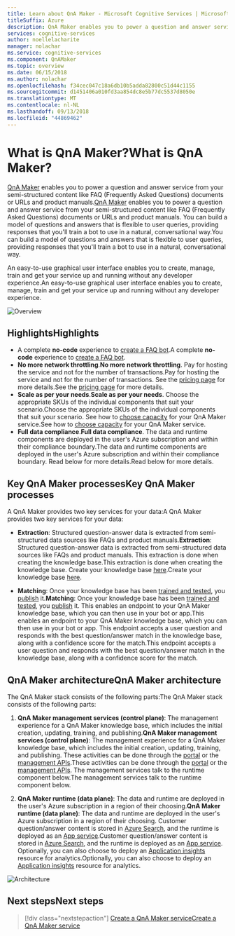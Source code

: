 ```yaml
---
title: Learn about QnA Maker - Microsoft Cognitive Services | Microsoft Docs
titleSuffix: Azure
description: QnA Maker enables you to power a question and answer service from your semi-structured content like FAQ documents or URLs and product manuals.
services: cognitive-services
author: noellelacharite
manager: nolachar
ms.service: cognitive-services
ms.component: QnAMaker
ms.topic: overview
ms.date: 06/15/2018
ms.author: nolachar
ms.openlocfilehash: f34cec047c18a6db10b5adda82800c51d44c1155
ms.sourcegitcommit: d1451406a010fd3aa854dc8e5b77dc5537d8050e
ms.translationtype: MT
ms.contentlocale: nl-NL
ms.lasthandoff: 09/13/2018
ms.locfileid: "44869462"
---
```

# <a name="what-is-qna-maker"></a><span data-ttu-id="bb32f-103">What is QnA Maker?</span><span class="sxs-lookup"><span data-stu-id="bb32f-103">What is QnA Maker?</span></span>

<span data-ttu-id="bb32f-104">[QnA Maker](https://qnamaker.ai) enables you to power a question and answer service from your semi-structured content like FAQ (Frequently Asked Questions) documents or URLs and product manuals.</span><span class="sxs-lookup"><span data-stu-id="bb32f-104">[QnA Maker](https://qnamaker.ai) enables you to power a question and answer service from your semi-structured content like FAQ (Frequently Asked Questions) documents or URLs and product manuals.</span></span> <span data-ttu-id="bb32f-105">You can build a model of questions and answers that is flexible to user queries, providing responses that you'll train a bot to use in a natural, conversational way.</span><span class="sxs-lookup"><span data-stu-id="bb32f-105">You can build a model of questions and answers that is flexible to user queries, providing responses that you'll train a bot to use in a natural, conversational way.</span></span>

<span data-ttu-id="bb32f-106">An easy-to-use graphical user interface enables you to create, manage, train and get your service up and running without any developer experience.</span><span class="sxs-lookup"><span data-stu-id="bb32f-106">An easy-to-use graphical user interface enables you to create, manage, train and get your service up and running without any developer experience.</span></span>

![Overview](../media/qnamaker-overview-learnabout/overview.png)

## <a name="highlights"></a><span data-ttu-id="bb32f-108">Highlights</span><span class="sxs-lookup"><span data-stu-id="bb32f-108">Highlights</span></span>

- <span data-ttu-id="bb32f-109">A complete **no-code** experience to [create a FAQ bot](https://aka.ms/qnamaker-docs-create-faqbot).</span><span class="sxs-lookup"><span data-stu-id="bb32f-109">A complete **no-code** experience to [create a FAQ bot](https://aka.ms/qnamaker-docs-create-faqbot).</span></span>
- <span data-ttu-id="bb32f-110">**No more network throttling**.</span><span class="sxs-lookup"><span data-stu-id="bb32f-110">**No more network throttling**.</span></span> <span data-ttu-id="bb32f-111">Pay for hosting the service and not for the number of transactions.</span><span class="sxs-lookup"><span data-stu-id="bb32f-111">Pay for hosting the service and not for the number of transactions.</span></span> <span data-ttu-id="bb32f-112">See the [pricing page](https://aka.ms/qnamaker-docs-pricing) for more details.</span><span class="sxs-lookup"><span data-stu-id="bb32f-112">See the [pricing page](https://aka.ms/qnamaker-docs-pricing) for more details.</span></span>
- <span data-ttu-id="bb32f-113">**Scale as per your needs**.</span><span class="sxs-lookup"><span data-stu-id="bb32f-113">**Scale as per your needs**.</span></span> <span data-ttu-id="bb32f-114">Choose the appropriate SKUs of the individual components that suit your scenario.</span><span class="sxs-lookup"><span data-stu-id="bb32f-114">Choose the appropriate SKUs of the individual components that suit your scenario.</span></span> <span data-ttu-id="bb32f-115">See how to [choose capacity](https://aka.ms/qnamaker-docs-capacity) for your QnA Maker service.</span><span class="sxs-lookup"><span data-stu-id="bb32f-115">See how to [choose capacity](https://aka.ms/qnamaker-docs-capacity) for your QnA Maker service.</span></span>
- <span data-ttu-id="bb32f-116">**Full data compliance**.</span><span class="sxs-lookup"><span data-stu-id="bb32f-116">**Full data compliance**.</span></span> <span data-ttu-id="bb32f-117">The data and runtime components are deployed in the user's Azure subscription and within their compliance boundary.</span><span class="sxs-lookup"><span data-stu-id="bb32f-117">The data and runtime components are deployed in the user's Azure subscription and within their compliance boundary.</span></span> <span data-ttu-id="bb32f-118">Read below for more details.</span><span class="sxs-lookup"><span data-stu-id="bb32f-118">Read below for more details.</span></span>

## <a name="key-qna-maker-processes"></a><span data-ttu-id="bb32f-119">Key QnA Maker processes</span><span class="sxs-lookup"><span data-stu-id="bb32f-119">Key QnA Maker processes</span></span>

<span data-ttu-id="bb32f-120">A QnA Maker provides two key services for your data:</span><span class="sxs-lookup"><span data-stu-id="bb32f-120">A QnA Maker provides two key services for your data:</span></span>

* <span data-ttu-id="bb32f-121">**Extraction**: Structured question-answer data is extracted from semi-structured data sources like FAQs and product manuals.</span><span class="sxs-lookup"><span data-stu-id="bb32f-121">**Extraction**: Structured question-answer data is extracted from semi-structured data sources like FAQs and product manuals.</span></span> <span data-ttu-id="bb32f-122">This extraction is done when creating the knowledge base.</span><span class="sxs-lookup"><span data-stu-id="bb32f-122">This extraction is done when creating the knowledge base.</span></span> <span data-ttu-id="bb32f-123">Create your knowledge base [here](https://aka.ms/qnamaker-docs-createkb).</span><span class="sxs-lookup"><span data-stu-id="bb32f-123">Create your knowledge base [here](https://aka.ms/qnamaker-docs-createkb).</span></span>

* <span data-ttu-id="bb32f-124">**Matching**: Once your knowledge base has been [trained and tested](https://aka.ms/qnamaker-docs-trainkb), you [publish](https://aka.ms/qnamaker-docs-publishkb) it.</span><span class="sxs-lookup"><span data-stu-id="bb32f-124">**Matching**: Once your knowledge base has been [trained and tested](https://aka.ms/qnamaker-docs-trainkb), you [publish](https://aka.ms/qnamaker-docs-publishkb) it.</span></span> <span data-ttu-id="bb32f-125">This enables an endpoint to your QnA Maker knowledge base, which you can then use in your bot or app.</span><span class="sxs-lookup"><span data-stu-id="bb32f-125">This enables an endpoint to your QnA Maker knowledge base, which you can then use in your bot or app.</span></span> <span data-ttu-id="bb32f-126">This endpoint accepts a user question and responds with the best question/answer match in the knowledge base, along with a confidence score for the match.</span><span class="sxs-lookup"><span data-stu-id="bb32f-126">This endpoint accepts a user question and responds with the best question/answer match in the knowledge base, along with a confidence score for the match.</span></span>

## <a name="qna-maker-architecture"></a><span data-ttu-id="bb32f-127">QnA Maker architecture</span><span class="sxs-lookup"><span data-stu-id="bb32f-127">QnA Maker architecture</span></span>

<span data-ttu-id="bb32f-128">The QnA Maker stack consists of the following parts:</span><span class="sxs-lookup"><span data-stu-id="bb32f-128">The QnA Maker stack consists of the following parts:</span></span>

1. <span data-ttu-id="bb32f-129">**QnA Maker management services (control plane)**: The management experience for a QnA Maker knowledge base, which includes the initial creation, updating, training, and publishing.</span><span class="sxs-lookup"><span data-stu-id="bb32f-129">**QnA Maker management services (control plane)**: The management experience for a QnA Maker knowledge base, which includes the initial creation, updating, training, and publishing.</span></span> <span data-ttu-id="bb32f-130">These activities can be done through the [portal](https://qnamaker.ai) or the [management APIs](https://aka.ms/qnamaker-v4-apis).</span><span class="sxs-lookup"><span data-stu-id="bb32f-130">These activities can be done through the [portal](https://qnamaker.ai) or the [management APIs](https://aka.ms/qnamaker-v4-apis).</span></span> <span data-ttu-id="bb32f-131">The management services talk to the runtime component below.</span><span class="sxs-lookup"><span data-stu-id="bb32f-131">The management services talk to the runtime component below.</span></span>

2. <span data-ttu-id="bb32f-132">**QnA Maker runtime (data plane)**: The data and runtime are deployed in the user's Azure subscription in a region of their choosing.</span><span class="sxs-lookup"><span data-stu-id="bb32f-132">**QnA Maker runtime (data plane)**: The data and runtime are deployed in the user's Azure subscription in a region of their choosing.</span></span> <span data-ttu-id="bb32f-133">Customer question/answer content is stored in [Azure Search](https://azure.microsoft.com/services/search/), and the runtime is deployed as an [App service](https://azure.microsoft.com/services/app-service/).</span><span class="sxs-lookup"><span data-stu-id="bb32f-133">Customer question/answer content is stored in [Azure Search](https://azure.microsoft.com/services/search/), and the runtime is deployed as an [App service](https://azure.microsoft.com/services/app-service/).</span></span> <span data-ttu-id="bb32f-134">Optionally, you can also choose to deploy an [Application insights](https://azure.microsoft.com/services/application-insights/) resource for analytics.</span><span class="sxs-lookup"><span data-stu-id="bb32f-134">Optionally, you can also choose to deploy an [Application insights](https://azure.microsoft.com/services/application-insights/) resource for analytics.</span></span>

![Architecture](../media/qnamaker-overview-learnabout/architecture.png)

## <a name="next-steps"></a><span data-ttu-id="bb32f-136">Next steps</span><span class="sxs-lookup"><span data-stu-id="bb32f-136">Next steps</span></span>

> [!div class="nextstepaction"]
> [<span data-ttu-id="bb32f-137">Create a QnA Maker service</span><span class="sxs-lookup"><span data-stu-id="bb32f-137">Create a QnA Maker service</span></span>](../how-to/set-up-qnamaker-service-azure.md)
